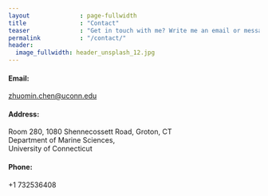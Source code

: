 ```yaml
---
layout              : page-fullwidth
title               : "Contact"
teaser              : "Get in touch with me? Write me an email or message."
permalink           : "/contact/"
header:
  image_fullwidth: header_unsplash_12.jpg
---
```

#### Email:
zhuomin.chen@uconn.edu

#### Address:
Room 280, 1080 Shennecossett Road, Groton, CT   
Department of Marine Sciences,  
University of Connecticut
             
#### Phone: 
+1 732536408


